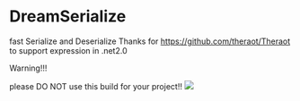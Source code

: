 # DreamSerialize
fast Serialize and Deserialize
Thanks for  https://github.com/theraot/Theraot  to support expression in .net2.0

Warning!!!

please DO NOT use this build for your project!!
![](https://github.com/pk27602017/DreamSerialize/tree/master/Image/Img.png)
